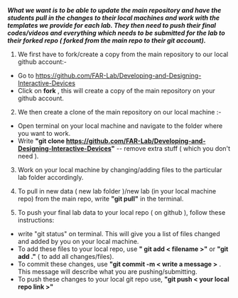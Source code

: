 **_What we want is to be able to update the main repository and have the students pull in the changes to their local machines and work with the templates we provide for each lab. They then need to push their final codes/videos and everything which needs to be submitted for the lab to their forked repo ( forked from the main repo to their git account)._**

1) We first have to fork/create a copy from the main repository to our local github account:-
  * Go to https://github.com/FAR-Lab/Developing-and-Designing-Interactive-Devices
  * Click on **fork** , this will create a copy of the main repository on your github account.

2) We then create a clone of the main repository on our local machine :- 
  * Open terminal on your local machine and navigate to the folder where you want to work.
  * Write **"git clone https://github.com/FAR-Lab/Developing-and-Designing-Interactive-Devices"**
-- remove extra stuff ( which you don't need ).

3) Work on your local machine by changing/adding files to the particular lab folder accordingly.

4) To pull in new data ( new lab folder )/new lab (in your local machine repo) from the main repo, write **"git pull"** in the terminal.

5) To push your final lab data to your local repo ( on github ), follow these instructions:
  * write "git status" on terminal. This will give you a list of files changed and added by you on your local machine.
  * To add these files to your local repo, use **" git add < filename >"** or **"git add ."** ( to add all changes/files).
  * To commit these changes, use **"git commit -m < write a message >** . This message will describe what you are pushing/submitting.
  * To push these changes to your local git repo use, **"git push < your local repo link >"**